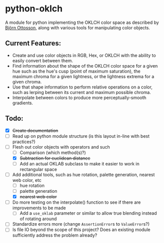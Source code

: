 # python-oklch
A module for python implementing the OKLCH color space as described by [Björn Ottosson](https://bottosson.github.io/posts/), along with various tools for manipulating color objects. 

## Current Features: 
- Create and use color objects in RGB, Hex, or OKLCH with the ability to easily convert between them. 
- Find information about the shape of the OKLCH color space for a given hue such as the hue's cusp (point of maximum saturation), the maximum chroma for a given lightness, or the lightness extrema for a given chroma. 
- Use that shape information to perform relative operations on a color, such as lerping between its current and maximum possible chroma. 
- Interpolate between colors to produce more perceptually-smooth gradients. 

## Todo:
- [x] ~~Create documentation~~
- [ ] Read up on python module structure (is this layout in-line with best practices?)
- [ ] Flesh out color objects with operators and such
    - [ ] Comparison (which method(s)?)
    - [x] ~~Subtraction for euclidean distance~~
    - [ ] Add an actual OKLAB subclass to make it easier to work in rectangular space
- [ ] Add additional tools, such as hue rotation, palette generation, nearest web color, etc
    - [ ] hue rotation
    - [ ] palette generation
    - [x] ~~nearest web color~~
- [ ] Do more testing on the interpolate() function to see if there are improvements to be made
    - [ ] Add a `use_oklab` parameter or similar to allow true blending instead of rotating around
- [ ] Standardize errors more (change `AssertionError`s to `ValueError`s?)
- [ ] Is file IO beyond the scope of this project? Does an existing module sufficiently address the problem already? 
